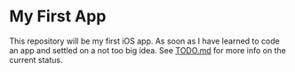 # My First App

This repository will be my first iOS app. As soon as I have learned to code an app and settled on a not too big idea. See [TODO.md](TODO.md) for more info on the current status.
